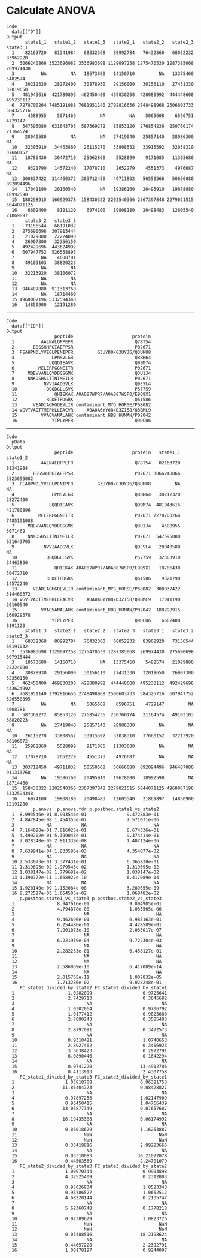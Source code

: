 # Calculate ANOVA 

    Code
      data[["D"]]
    Output
           state1_1   state1_2   state1_3   state2_1   state2_2   state2_3   state3_1
      1    82163720   81341984   68332368   80992784   76432360   68052232   83962920
      2  3066240866 3523696082 3536983698 1129097258 1275470530 1287385068  269974430
      3          NA         NA   18573680   14150710         NA   13375460    5482574
      4    30212320   28272400   30878930   29156000   30156110   27431330   32019650
      5   481943616  421780896  462450400  469830208  428080992  444448608  495238112
      6  7278700264 7485191088 7681951140 2792816656 2748498968 2506603733  584325716
      7     4588955    5071469         NA         NA    5065608    6596751    4729147
      8   547595080  631643705  587369272   85853120  276854236  250760174   21164574
      9    28040580         NA         NA   27419040   25857140   28986300         NA
      10   32303910   34463860   26115270   33808552   33915592   32038310   37660152
      11   18786430   30472710   25962860    5528899    9171085   11303680         NA
      12    9321790   14572240   17078710    2652279    4551373    4976687         NA
      13  300837422  314460372  303712450   49711832   50550568   50666080  892094496
      14   17041190   20160540         NA   19386160   20495910   19678080   18992590
      15  188298915  160929378  158430322 2202540366 2367397848 2279021515 5044071125
      16    6602400    8191120    6974100   19808180   20498483   12605540   21869897
           state3_2   state3_3
      1    73156544   66191032
      2   275690698  307915444
      3    21029880   22224090
      4    26907300   32356150
      5   492429696  443624992
      6   607947752  526558895
      7          NA    4608781
      8    49103103   38820223
      9          NA         NA
      10   32213920   38106072
      11         NA         NA
      12         NA         NA
      13  946487880  911313768
      14         NA   18714460
      15 4960067196 5332594348
      16   14850900   12191280

---

    Code
      data[["ID"]]
    Output
                      peptide                      protein
      1          AALNALQPPEFR                       Q78T54
      2       ESSSHHPGIAEFPSR                       P02671
      3  FEAHPNDLYVEGLPENIPFR         G3UYD0/G3UYJ6/Q3UHU8
      4              LPNSVLGR                       Q8BH64
      5             LQQDIEAVK                       Q99M74
      6         MELERPGGNEITR                       P02671
      7     MQEVVANLQYDDGSGMK                       Q3U1J4
      8     NNKDSHSLTTNIMEILR                       P02671
      9           NVVIAADGVLK                       Q9ESL4
      10           QGQDGLLSVK                       P57759
      11              QHIEKAK A0A087WPR7/A0A087WSP0/E9Q9X1
      12           RLDETPDGRK                       Q61586
      13      VEADIAGHGQEVLIR contaminant_MYG_HORSE/P68082
      14 VGVTVAQTTMEPHLLEACVR     A0A0A6YY08/D3Z158/Q8BML9
      15         VVAGVANALAHK contaminant_HBB_HUMAN/P02042
      16             YTPLYPFR                       Q9DCU6

---

    Code
      pData
    Output
                      peptide                      protein   state1_1   state1_2
      1          AALNALQPPEFR                       Q78T54   82163720   81341984
      2       ESSSHHPGIAEFPSR                       P02671 3066240866 3523696082
      3  FEAHPNDLYVEGLPENIPFR         G3UYD0/G3UYJ6/Q3UHU8         NA         NA
      4              LPNSVLGR                       Q8BH64   30212320   28272400
      5             LQQDIEAVK                       Q99M74  481943616  421780896
      6         MELERPGGNEITR                       P02671 7278700264 7485191088
      7     MQEVVANLQYDDGSGMK                       Q3U1J4    4588955    5071469
      8     NNKDSHSLTTNIMEILR                       P02671  547595080  631643705
      9           NVVIAADGVLK                       Q9ESL4   28040580         NA
      10           QGQDGLLSVK                       P57759   32303910   34463860
      11              QHIEKAK A0A087WPR7/A0A087WSP0/E9Q9X1   18786430   30472710
      12           RLDETPDGRK                       Q61586    9321790   14572240
      13      VEADIAGHGQEVLIR contaminant_MYG_HORSE/P68082  300837422  314460372
      14 VGVTVAQTTMEPHLLEACVR     A0A0A6YY08/D3Z158/Q8BML9   17041190   20160540
      15         VVAGVANALAHK contaminant_HBB_HUMAN/P02042  188298915  160929378
      16             YTPLYPFR                       Q9DCU6    6602400    8191120
           state1_3   state2_1   state2_2   state2_3   state3_1   state3_2   state3_3
      1    68332368   80992784   76432360   68052232   83962920   73156544   66191032
      2  3536983698 1129097258 1275470530 1287385068  269974430  275690698  307915444
      3    18573680   14150710         NA   13375460    5482574   21029880   22224090
      4    30878930   29156000   30156110   27431330   32019650   26907300   32356150
      5   462450400  469830208  428080992  444448608  495238112  492429696  443624992
      6  7681951140 2792816656 2748498968 2506603733  584325716  607947752  526558895
      7          NA         NA    5065608    6596751    4729147         NA    4608781
      8   587369272   85853120  276854236  250760174   21164574   49103103   38820223
      9          NA   27419040   25857140   28986300         NA         NA         NA
      10   26115270   33808552   33915592   32038310   37660152   32213920   38106072
      11   25962860    5528899    9171085   11303680         NA         NA         NA
      12   17078710    2652279    4551373    4976687         NA         NA         NA
      13  303712450   49711832   50550568   50666080  892094496  946487880  911313768
      14         NA   19386160   20495910   19678080   18992590         NA   18714460
      15  158430322 2202540366 2367397848 2279021515 5044071125 4960067196 5332594348
      16    6974100   19808180   20498483   12605540   21869897   14850900   12191280
              p.anova  p.anova.fdr p.posthoc.state1_vs_state2
      1  8.993546e-01 8.993546e-01               9.472883e-01
      2  4.847845e-08 1.454353e-07               7.571071e-06
      3            NA           NA                         NA
      4  7.164690e-01 7.816025e-01               8.674336e-01
      5  4.499202e-01 5.399043e-01               9.374414e-01
      6  7.028348e-09 2.811339e-08               1.407124e-06
      7            NA           NA                         NA
      8  7.639941e-04 1.833586e-03               4.354077e-02
      9            NA           NA                         NA
      10 2.533073e-01 3.377431e-01               6.365830e-01
      11 1.319695e-02 1.979543e-02               1.319695e-02
      12 1.038147e-02 1.779681e-02               1.038147e-02
      13 1.390772e-11 1.668927e-10               6.417089e-14
      14           NA           NA                         NA
      15 1.920140e-09 1.152084e-08               3.289655e-09
      16 8.272527e-03 1.654505e-02               1.068482e-02
         p.posthoc.state1_vs_state3 p.posthoc.state2_vs_state3
      1                8.947616e-01               9.894905e-01
      2                4.794878e-08               1.035565e-06
      3                          NA                         NA
      4                9.462696e-01               6.985163e-01
      5                6.254486e-01               4.428589e-01
      6                7.901073e-10               2.035017e-07
      7                          NA                         NA
      8                6.221939e-04               9.722304e-03
      9                          NA                         NA
      10               2.282233e-01               6.458127e-01
      11                         NA                         NA
      12                         NA                         NA
      13               2.586069e-10               6.417089e-14
      14                         NA                         NA
      15               2.015765e-11               1.002832e-05
      16               1.713286e-02               9.028248e-01
         FC_state1_divided_by_state2 FC_state2_divided_by_state1
      1                    1.0282099                   0.9725641
      2                    2.7429713                   0.3645682
      3                           NA                          NA
      4                    1.0302064                   0.9706792
      5                    1.0177412                   0.9825680
      6                    2.7890243                   0.3585483
      7                           NA                          NA
      8                    2.8797091                   0.3472573
      9                           NA                          NA
      10                   0.9310421                   1.0740653
      11                   2.8927462                   0.3456923
      12                   3.3638423                   0.2972791
      13                   6.0890446                   0.1642294
      14                          NA                          NA
      15                   0.0741220                  13.4912706
      16                   0.4113913                   2.4307758
         FC_state1_divided_by_state3 FC_state3_divided_by_state1
      1                   1.03818708                  0.96321753
      2                  11.86404773                  0.08428827
      3                           NA                          NA
      4                   0.97897256                  1.02147909
      5                   0.95450415                  1.04766439
      6                  13.05877349                  0.07657687
      7                           NA                          NA
      8                  16.19435388                  0.06174992
      9                           NA                          NA
      10                  0.86018629                  1.16253887
      11                         NaN                         NaN
      12                         NaN                         NaN
      13                  0.33419816                  2.99223666
      14                          NA                          NA
      15                  0.03310083                 30.21072078
      16                  0.44503569                  2.24701079
         FC_state2_divided_by_state3 FC_state3_divided_by_state2
      1                   1.00970344                   0.9903898
      2                   4.32525409                   0.2312003
      3                           NA                          NA
      4                   0.95026834                   1.0523343
      5                   0.93786527                   1.0662512
      6                   4.68220144                   0.2135747
      7                           NA                          NA
      8                   5.62360748                   0.1778218
      9                           NA                          NA
      10                  0.92389629                   1.0823726
      11                         NaN                         NaN
      12                         NaN                         NaN
      13                  0.05488516                  18.2198624
      14                          NA                          NA
      15                  0.44657228                   2.2392791
      16                  1.08178197                   0.9244007

